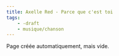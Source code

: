 ```yaml
---
title: Axelle Red - Parce que c'est toi
tags:
    - -draft
    - musique/chanson
---
```


Page créée automatiquement, mais vide.
